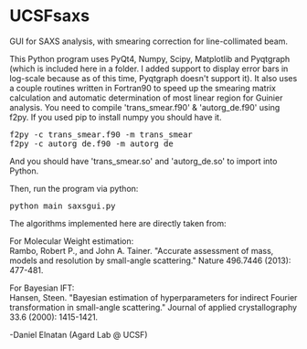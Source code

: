 # UCSFsaxs
GUI for SAXS analysis, with smearing correction for line-collimated beam.

This Python program uses PyQt4, Numpy, Scipy, Matplotlib and Pyqtgraph (which is included here in a folder. I added support to display error bars in log-scale because as of this time, Pyqtgraph doesn't support it).
It also uses a couple routines written in Fortran90 to speed up the smearing matrix calculation and automatic determination of most linear region for Guinier analysis. You need to compile 'trans_smear.f90' & 'autorg_de.f90' using f2py. If you used pip to install numpy you should have it.
<pre>
f2py -c trans_smear.f90 -m trans_smear
f2py -c autorg_de.f90 -m autorg_de
</pre>
And you should have 'trans_smear.so' and 'autorg_de.so' to import into Python.

Then, run the program via python:
<pre>
python main_saxsgui.py
</pre>

The algorithms implemented here are directly taken from:<br>
<p>For Molecular Weight estimation:<br>
Rambo, Robert P., and John A. Tainer. "Accurate assessment of mass, models and resolution by small-angle scattering." Nature 496.7446 (2013): 477-481. 

<p>For Bayesian IFT:<br>
Hansen, Steen. "Bayesian estimation of hyperparameters for indirect Fourier transformation in small-angle scattering." Journal of applied crystallography 33.6 (2000): 1415-1421.


-Daniel Elnatan (Agard Lab @ UCSF)
